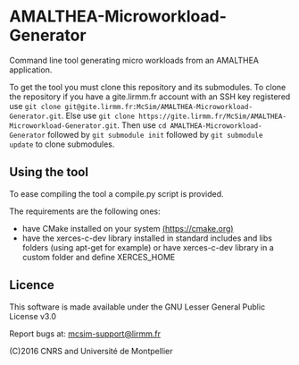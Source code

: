 # AMALTHEA-Microworkload-Generator
Command line tool generating micro workloads from an AMALTHEA application.

To get the tool you must clone this repository and its submodules. To clone the repository if you have a gite.lirmm.fr account with an SSH key registered use `git clone git@gite.lirmm.fr:McSim/AMALTHEA-Microworkload-Generator.git`. Else use `git clone https://gite.lirmm.fr/McSim/AMALTHEA-Microworkload-Generator.git`. Then use `cd AMALTHEA-Microworkload-Generator` followed by `git submodule init` followed by `git submodule update` to clone submodules.

## Using the tool

To ease compiling the tool a compile.py script is provided. 

The requirements are the following ones:  

- have CMake installed on your system [(https://cmake.org)](https://cmake.org/)
- have the xerces-c-dev library installed in standard includes and libs folders (using apt-get for example)
  or have xerces-c-dev library in a custom folder and define XERCES_HOME
  
## Licence

This software is made available under the  GNU Lesser General Public License v3.0

Report bugs at: mcsim-support@lirmm.fr  

(C)2016 CNRS and Université de Montpellier